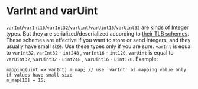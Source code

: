 # VarInt and varUint

`varInt`/`varInt16`/`varInt32`/`varUint`/`varUint16`/`varUint32` are kinds of [Integer](integers.md) types. But they are serialized/deserialized according to [their TLB schemes](https://github.com/ton-blockchain/ton/blob/master/crypto/block/block.tlb#L112). These schemes are effective if you want to store or send integers, and they usually have small size. Use these types only if you are sure. `varInt` is equal to `varInt32`, `varInt32` - `int248` , `varInt16` - `int120`. `varUint` is equal to `varUint32`, `varUint32` - `uint248` , `varUint16` - `uint120`. Example:

```solidity
mapping(uint => varInt) m_map; // use `varInt` as mapping value only if values have small size
m_map[10] = 15;
```
